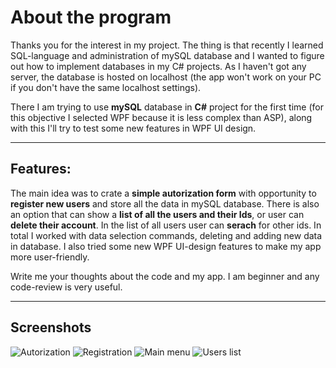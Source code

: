 # About the program

Thanks you for the interest in my project. The thing is that recently I learned SQL-language and administration of mySQL database and I wanted to figure out how to implement databases in my C# projects.
As I haven't got any server, the database is hosted on localhost (the app won't work on your PC if you don't have the same localhost settings).

There I am trying to use __mySQL__ database in __C#__ project for the first time (for this objective I selected WPF because it is less complex than ASP), along with this I'll try to test some new features in WPF UI design.
____
## Features:

The main idea was to crate a __simple autorization form__ with opportunity to __register new users__ and store all the data in mySQL database.
There is also an option that can show a __list of all the users and their Ids__, or user can __delete their account__.
In the list of all users user can __serach__ for other ids.
In total I worked with data selection commands, deleting and adding new data in database.
I also tried some new WPF UI-design features to make my app more user-friendly.

Write me your thoughts about the code and my app. I am beginner and any code-review is very useful.
____
## Screenshots
![Autorization](https://i.imgur.com/xhOXopH.png "Autorization")
![Registration](https://i.imgur.com/N5GxJNl.png "Registration")
![Main menu](https://i.imgur.com/9IP8ooi.png "Main menu")
![Users list](https://i.imgur.com/ReDQona.png "Users list")

